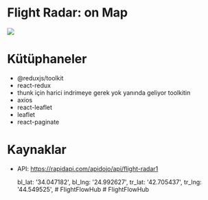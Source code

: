 # Flight Radar: on Map

![](fly.gif)

# Kütüphaneler

- @reduxjs/toolkit
- react-redux
- thunk için harici indrimeye gerek yok yanında geliyor toolkitin
- axios
- react-leaflet
- leaflet
- react-paginate

# Kaynaklar

- API: https://rapidapi.com/apidojo/api/flight-radar1

   bl_lat: '34.047182',
   bl_lng: '24.992627',
   tr_lat: '42.705437',
   tr_lng: '44.549525',
#   F l i g h t F l o w H u b  
 #   F l i g h t F l o w H u b  
 
